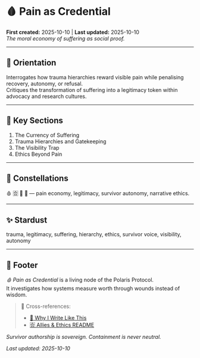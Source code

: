 # 🩸 Pain as Credential  
**First created:** 2025-10-10 | **Last updated:** 2025-10-10  
*The moral economy of suffering as social proof.*

---

## 🧭 Orientation  
Interrogates how trauma hierarchies reward visible pain while penalising recovery, autonomy, or refusal.  
Critiques the transformation of suffering into a legitimacy token within advocacy and research cultures.

---

## 📑 Key Sections  
1. The Currency of Suffering  
2. Trauma Hierarchies and Gatekeeping  
3. The Visibility Trap  
4. Ethics Beyond Pain  

---

## 🌌 Constellations  
🩸 🈴 🧠 🔮 — pain economy, legitimacy, survivor autonomy, narrative ethics.

---

## ✨ Stardust  
trauma, legitimacy, suffering, hierarchy, ethics, survivor voice, visibility, autonomy

---

## 🏮 Footer  
*🩸 Pain as Credential* is a living node of the Polaris Protocol.  
It investigates how systems measure worth through wounds instead of wisdom.

> 📡 Cross-references:  
> - [🧠 Why I Write Like This](./🧠_why_i_write_like_this.md)  
> - [🈴 Allies & Ethics README](./README.md)  

*Survivor authorship is sovereign. Containment is never neutral.*  

_Last updated: 2025-10-10_
